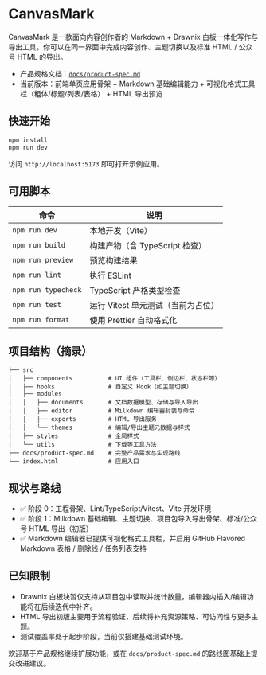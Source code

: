 # CanvasMark

CanvasMark 是一款面向内容创作者的 Markdown + Drawnix 白板一体化写作与导出工具。你可以在同一界面中完成内容创作、主题切换以及标准 HTML / 公众号 HTML 的导出。

- 产品规格文档：[`docs/product-spec.md`](docs/product-spec.md)
- 当前版本：前端单页应用骨架 + Markdown 基础编辑能力 + 可视化格式工具栏（粗体/标题/列表/表格） + HTML 导出预览


## 快速开始

```bash
npm install
npm run dev
```

访问 `http://localhost:5173` 即可打开示例应用。

## 可用脚本

| 命令 | 说明 |
| --- | --- |
| `npm run dev` | 本地开发（Vite） |
| `npm run build` | 构建产物（含 TypeScript 检查） |
| `npm run preview` | 预览构建结果 |
| `npm run lint` | 执行 ESLint |
| `npm run typecheck` | TypeScript 严格类型检查 |
| `npm run test` | 运行 Vitest 单元测试（当前为占位） |
| `npm run format` | 使用 Prettier 自动格式化 |

## 项目结构（摘录）

```
├── src
│   ├── components          # UI 组件（工具栏、侧边栏、状态栏等）
│   ├── hooks               # 自定义 Hook（如主题切换）
│   ├── modules
│   │   ├── documents       # 文档数据模型、存储与导入导出
│   │   ├── editor          # Milkdown 编辑器封装与命令
│   │   ├── exports         # HTML 导出服务
│   │   └── themes          # 编辑/导出主题元数据与样式
│   ├── styles              # 全局样式
│   └── utils               # 下载等工具方法
├── docs/product-spec.md    # 完整产品需求与实现路线
└── index.html              # 应用入口
```

## 现状与路线

- ✅ 阶段 0：工程骨架、Lint/TypeScript/Vitest、Vite 开发环境
- ✅ 阶段 1：Milkdown 基础编辑、主题切换、项目包导入导出骨架、标准/公众号 HTML 导出（初版）
- ✅ Markdown 编辑器已提供可视化格式工具栏，并启用 GitHub Flavored Markdown 表格 / 删除线 / 任务列表支持


## 已知限制

- Drawnix 白板块暂仅支持从项目包中读取并统计数量，编辑器内插入/编辑功能将在后续迭代中补齐。
- HTML 导出初版主要用于流程验证，后续将补充资源策略、可访问性与更多主题。
- 测试覆盖率处于起步阶段，当前仅搭建基础测试环境。

欢迎基于产品规格继续扩展功能，或在 `docs/product-spec.md` 的路线图基础上提交改进建议。
